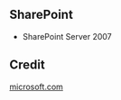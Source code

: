 SharePoint
----------

- SharePoint Server 2007

Credit
------
[microsoft.com](https://microsoft.com/)
